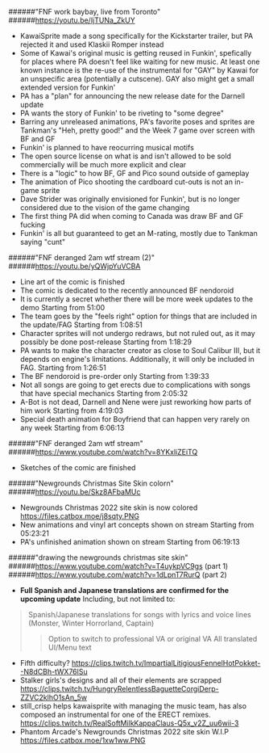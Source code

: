 ######"FNF work baybay, live from Toronto"
######https://youtu.be/IjTUNa_ZkUY
- KawaiSprite made a song specifically for the Kickstarter trailer, but PA rejected it and used Klaskii Romper instead
- Some of Kawai's original music is getting reused in Funkin', spefically for places where PA doesn't feel like waiting for new music. At least one known instance is the re-use of the instrumental for "GAY" by Kawai for an unspecific area (potentially a cutscene). GAY also might get a small extended version for Funkin'
- PA has a "plan" for announcing the new release date for the Darnell update
- PA wants the story of Funkin' to be riveting to "some degree"
- Barring any unreleased animations, PA's favorite poses and sprites are Tankman's "Heh, pretty good!" and the Week 7 game over screen with BF and GF
- Funkin' is planned to have reocurring musical motifs
- The open source license on what is and isn't allowed to be sold commercially will be much more explicit and clear
- There is a "logic" to how BF, GF and Pico sound outside of gameplay
- The animation of Pico shooting the cardboard cut-outs is not an in-game sprite
- Dave Strider was originally envisioned for Funkin', but is no longer considered due to the vision of the game changing
- The first thing PA did when coming to Canada was draw BF and GF fucking
- Funkin' is all but guaranteed to get an M-rating, mostly due to Tankman saying "cunt"

######"FNF deranged 2am wtf stream (2)"
######https://youtu.be/yQWjpYuVCBA
- Line art of the comic is finished
- The comic is dedicated to the recently announced BF nendoroid
- It is currently a secret whether there will be more week updates to the demo
Starting from 51:00
- The team goes by the "feels right" option for things that are included in the update/FAG
Starting from 1:08:51
- Character sprites will not undergo redraws, but not ruled out, as it may possibly be done post-release
Starting from 1:18:29
- PA wants to make the character creator as close to Soul Calibur III, but it depends on engine's limitations. Additionally, it will only be included in FAG.
Starting from 1:26:51
- The BF nendoroid is pre-order only
Starting from 1:39:33
- Not all songs are going to get erects due to complications with songs that have special mechanics
Starting from 2:05:32
- A-Bot is not dead, Darnell and Nene were just reworking how parts of him work
Starting from 4:19:03
- Special death animation for Boyfriend that can happen very rarely on any week
Starting from 6:06:13


######"FNF deranged 2am wtf stream"
######https://www.youtube.com/watch?v=8YKxliZEiTQ
- Sketches of the comic are finished

######"Newgrounds Christmas Site Skin colorn"
######https://youtu.be/Skz8AFbaMUc
- Newgrounds Christmas 2022 site skin is now colored
https://files.catbox.moe/j8sqty.PNG
- New animations and vinyl art concepts shown on stream
Starting from 05:23:21
- PA's unfinished animation shown on stream
Starting from 06:19:13

######"drawing the newgrounds christmas site skin"
######https://www.youtube.com/watch?v=T4uykpVC9gs (part 1)
######https://www.youtube.com/watch?v=1dLpnT7RurQ (part 2)
- **Full Spanish and Japanese translations are confirmed for the upcoming update**
Including, but not limited to: 
>Spanish/Japanese translations for songs with lyrics and voice lines (Monster, Winter Horrorland, Captain)
>>Option to switch to professional VA or original VA
>All translated UI/Menu text
- Fifth difficulty?
https://clips.twitch.tv/ImpartialLitigiousFennelHotPokket--N8dCBh-tWX76lSu
- Stalker girls's designs and all of their elements are scrapped
https://clips.twitch.tv/HungryRelentlessBaguetteCorgiDerp-ZZVC2klhO1sAn_5w
- still_crisp helps kawaisprite with managing the music team, has also composed an instrumental for one of the ERECT remixes.
https://clips.twitch.tv/RealSoftMilkKappaClaus-Q5x_v2Z_uu6wii-3
- Phantom Arcade's Newgrounds Christmas 2022 site skin W.I.P
https://files.catbox.moe/1xw1ww.PNG